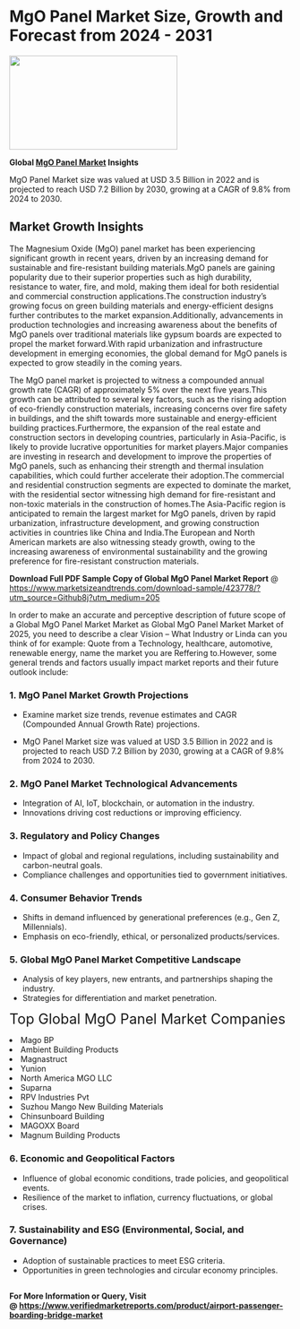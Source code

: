 <H1>MgO Panel Market Size, Growth and Forecast from 2024 - 2031</H1><img class="aligncenter size-medium wp-image-584254" src="https://thirdeyenews.in/wp-content/uploads/2024/09/Global-Market-Research-300x168.jpeg" alt="" width="300" height="168" /><p><strong>Global&nbsp;<a href="https://www.marketsizeandtrends.com/download-sample/423778/?utm_source=Github8j?utm_medium=205">MgO Panel Market</a> Insights</strong></p><p>MgO Panel Market size was valued at USD 3.5 Billion in 2022 and is projected to reach USD 7.2 Billion by 2030, growing at a CAGR of 9.8% from 2024 to 2030.</p><p><h2>Market Growth Insights</h2> <p>The Magnesium Oxide (MgO) panel market has been experiencing significant growth in recent years, driven by an increasing demand for sustainable and fire-resistant building materials.MgO panels are gaining popularity due to their superior properties such as high durability, resistance to water, fire, and mold, making them ideal for both residential and commercial construction applications.The construction industry’s growing focus on green building materials and energy-efficient designs further contributes to the market expansion.Additionally, advancements in production technologies and increasing awareness about the benefits of MgO panels over traditional materials like gypsum boards are expected to propel the market forward.With rapid urbanization and infrastructure development in emerging economies, the global demand for MgO panels is expected to grow steadily in the coming years.</p> <p>The MgO panel market is projected to witness a compounded annual growth rate (CAGR) of approximately 5% over the next five years.This growth can be attributed to several key factors, such as the rising adoption of eco-friendly construction materials, increasing concerns over fire safety in buildings, and the shift towards more sustainable and energy-efficient building practices.Furthermore, the expansion of the real estate and construction sectors in developing countries, particularly in Asia-Pacific, is likely to provide lucrative opportunities for market players.Major companies are investing in research and development to improve the properties of MgO panels, such as enhancing their strength and thermal insulation capabilities, which could further accelerate their adoption.The commercial and residential construction segments are expected to dominate the market, with the residential sector witnessing high demand for fire-resistant and non-toxic materials in the construction of homes.The Asia-Pacific region is anticipated to remain the largest market for MgO panels, driven by rapid urbanization, infrastructure development, and growing construction activities in countries like China and India.The European and North American markets are also witnessing steady growth, owing to the increasing awareness of environmental sustainability and the growing preference for fire-resistant construction materials.<p><span class=""><strong>Download Full PDF Sample Copy of Global MgO Panel Market Report</strong> @ <a href="https://www.marketsizeandtrends.com/download-sample/423778/?utm_source=Github8j?utm_medium=205" target="_blank">https://www.marketsizeandtrends.com/download-sample/423778/?utm_source=Github8j?utm_medium=205</a></span></p><p>In order to make an accurate and perceptive description of future scope of a Global&nbsp;MgO Panel Market Market as Global&nbsp;MgO Panel Market Market of 2025, you need to describe a clear Vision &ndash; What Industry or Linda can you think of for example: Quote from a Technology, healthcare, automotive, renewable energy, name the market you are Reffering to.However, some general trends and factors usually impact market reports and their future outlook include:</p><h3>1.&nbsp;<strong>MgO Panel Market Growth Projections</strong></h3><ul><li>Examine market size trends, revenue estimates and CAGR (Compounded Annual Growth Rate) projections.</li><li><p>MgO Panel Market size was valued at USD 3.5 Billion in 2022 and is projected to reach USD 7.2 Billion by 2030, growing at a CAGR of 9.8% from 2024 to 2030.</p></li></ul><h3>2.&nbsp;<strong>MgO Panel Market Technological Advancements</strong></h3><ul><li>Integration of AI, IoT, blockchain, or automation in the industry.</li><li>Innovations driving cost reductions or improving efficiency.</li></ul><h3>3.&nbsp;<strong>Regulatory and Policy Changes</strong></h3><ul><li>Impact of global and regional regulations, including sustainability and carbon-neutral goals.</li><li>Compliance challenges and opportunities tied to government initiatives.</li></ul><h3>4.&nbsp;<strong>Consumer Behavior Trends</strong></h3><ul><li>Shifts in demand influenced by generational preferences (e.g., Gen Z, Millennials).</li><li>Emphasis on eco-friendly, ethical, or personalized products/services.</li></ul><h3>5.&nbsp;<strong>Global MgO Panel Market Competitive Landscape</strong></h3><ul><li>Analysis of key players, new entrants, and partnerships shaping the industry.</li><li>Strategies for differentiation and market penetration.</li></ul><p data-pm-slice="1 1 []"><span style="color: inherit; font-family: inherit; font-size: 25px;">Top Global MgO Panel Market Companies</span></p><div class="" data-test-id=""><p><li>Mago BP</li><li> Ambient Building Products</li><li> Magnastruct</li><li> Yunion</li><li> North America MGO LLC</li><li> Suparna</li><li> RPV Industries Pvt</li><li> Suzhou Mango New Building Materials</li><li> Chinsunboard Building</li><li> MAGOXX Board</li><li> Magnum Building Products</li></p></div><h3>6.&nbsp;<strong>Economic and Geopolitical Factors</strong></h3><ul><li>Influence of global economic conditions, trade policies, and geopolitical events.</li><li>Resilience of the market to inflation, currency fluctuations, or global crises.</li></ul><h3>7.&nbsp;<strong>Sustainability and ESG (Environmental, Social, and Governance)</strong></h3><ul><li>Adoption of sustainable practices to meet ESG criteria.</li><li>Opportunities in green technologies and circular economy principles.</li></ul><h2><strong style="font-size: 14px;">For More Information or Query, Visit @&nbsp;</strong><a style="background-color: #ffffff; font-size: 14px;" href="https://www.marketsizeandtrends.com/report/mgo-panel-market/" target="_blank">https://www.verifiedmarketreports.com/product/airport-passenger-boarding-bridge-market</a></h2>